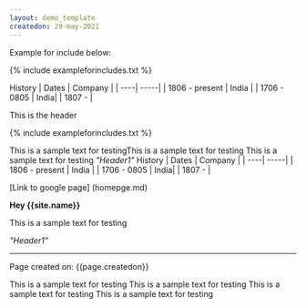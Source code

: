```yaml
---
layout: demo_template
createdon: 29-may-2021
---
```

Example for include below:

{% include exampleforincludes.txt %}

History
| Dates | Company | 
| ----| -----|
| 1806 - present | India | 
| 1706 - 0805 | India|
| 1807 - |


This is the header

{% include exampleforincludes.txt %}

This is a sample text for testingThis is a sample text for testing
This is a sample text for testing
_"Header1"_
History
| Dates | Company | 
| ----| -----|
| 1806 - present | India | 
| 1706 - 0805 | India|
| 1807 - |


[Link to google page] (homepge.md)

**Hey {{site.name}}**

This is a sample text for testing

_"Header1"_

-------
Page created on: {{page.createdon}}

This is a sample text for testing
This is a sample text for testing
This is a sample text for testing
This is a sample text for testing


